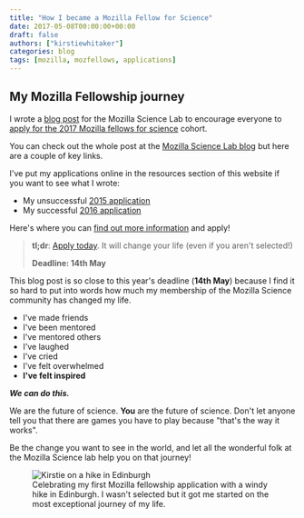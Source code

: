 ```yaml
---
title: "How I became a Mozilla Fellow for Science"
date: 2017-05-08T00:00:00+00:00
draft: false
authors: ["kirstiewhitaker"]
categories: blog
tags: [mozilla, mozfellows, applications]
---
```


## My Mozilla Fellowship journey

I wrote a [blog post](https://blog.mozilla.org/foundation-archive/mozilla-science/kirsties-mozilla-fellowship-journey/) for the Mozilla Science Lab to encourage everyone to [apply for the 2017 Mozilla fellows for science](https://science.mozilla.org/programs/fellowships) cohort.

You can check out the whole post at the [Mozilla Science Lab blog](https://blog.mozilla.org/foundation-archive/mozilla-science/kirsties-mozilla-fellowship-journey/) but here are a couple of key links.

I've put my applications online in the resources section of this website if you want to see what I wrote:
  * My unsuccessful [2015 application](https://whitakerlab.github.io/resources/Mozilla-Science-Fellowship-Application-2015/)
  * My successful [2016 application](https://whitakerlab.github.io/resources/Mozilla-Science-Fellowship-Application-2016/)

Here's where you can [find out more information](https://science.mozilla.org/programs/fellowships) and apply!

> **tl;dr**: [Apply today](https://science.mozilla.org/programs/fellowships). It will change your life  (even if you aren't selected!)
>
> **Deadline: 14th May**

This blog post is so close to this year's deadline (**14th May**) because I find it so hard to put into words how much my membership of the Mozilla Science community has changed my life.

* I've made friends
* I've been mentored
* I've mentored others
* I've laughed
* I've cried
* I've felt overwhelmed
* **I've felt inspired**

***We can do this.***

We are the future of science. **You** are the future of science. Don't let anyone tell you that there are games you have to play because "that's the way it works".

Be the change you want to see in the world, and let all the wonderful folk at the Mozilla Science lab help you on that journey!

<figure>
  <img src="/images/kirstie-edinburgh-windy.jpg"
       alt="Kirstie on a hike in Edinburgh">
  <figcaption>Celebrating my first Mozilla fellowship application with a windy hike in Edinburgh. I wasn't selected but it got me started on the most exceptional journey of my life.</figcaption>
</figure>

